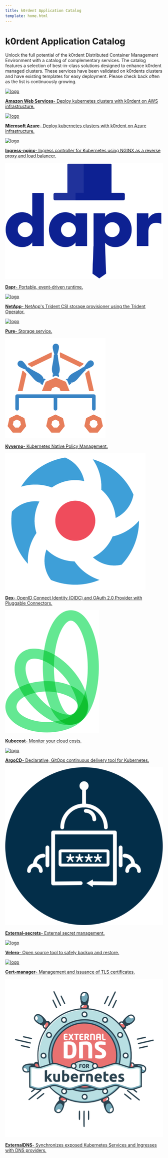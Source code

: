 ```yaml
---
title: k0rdent Application Catalog
template: home.html
---
```


# k0rdent Application Catalog
Unlock the full potential of the k0rdent Distributed Container Management Environment with a catalog of complementary services. The catalog features a selection of best-in-class solutions designed to enhance k0rdent managed clusters. These services have been validated on k0rdents clusters and have existing templates for easy deployment. Please check back often as the list is continuously growing.

<div class="grid cards">
    <a href="/infra/aws/aws/" class="card">
        <img src="https://upload.wikimedia.org/wikipedia/commons/9/93/Amazon_Web_Services_Logo.svg" alt="logo"/>
        <p>
            <b>Amazon Web Services</b><span>-</span> Deploy kubernetes clusters with k0rdent on AWS infrastructure.
        </p>
    </a>
    <a href="/infra/azure/azure/" class="card">
        <img src="https://upload.wikimedia.org/wikipedia/commons/thumb/f/fa/Microsoft_Azure.svg/1200px-Microsoft_Azure.svg.png" alt="logo"/>
        <p>
            <b>Microsoft Azure</b><span>-</span> Deploy kubernetes clusters with k0rdent on Azure infrastructure.
        </p>
    </a>
    <a href="/charts/ingress-nginx/ingress-nginx/" class="card">
        <img src="https://upload.wikimedia.org/wikipedia/commons/thumb/c/c5/Nginx_logo.svg/500px-Nginx_logo.svg.png" alt="logo"/>
        <p>
            <b>Ingress-nginx</b><span>-</span> Ingress controller for Kubernetes using NGINX as a reverse proxy and load balancer.
        </p>
    </a>
    <a href="/charts/dapr/dapr/" class="card">
        <img src="/charts/dapr/dapr-logo.svg" alt="logo"/>
        <p>
            <b>Dapr</b><span>-</span> Portable, event-driven runtime.
        </p>
    </a>
    <a href="/charts/netapp/netapp/" class="card">
        <img src="https://raw.githubusercontent.com/NetApp/trident/master/logo/trident.png" alt="logo"/>
        <p>
            <b>NetApp</b><span>-</span> NetApp's Trident CSI storage provisioner using the Trident Operator.
        </p>
    </a>
    <a href="/charts/pure/pure/" class="card">
        <img src="https://raw.githubusercontent.com/purestorage/helm-charts/master/pure-csi/pure-storage.png" alt="logo"/>
        <p>
            <b>Pure</b><span>-</span> Storage service.
        </p>
    </a>
    <a href="/charts/kyverno/kyverno/" class="card">
        <img src="https://github.com/kyverno/kyverno/raw/main/img/logo.png" alt="logo"/>
        <p>
            <b>Kyverno</b><span>-</span> Kubernetes Native Policy Management.
        </p>
    </a>
    <a href="/charts/dex/dex/" class="card">
        <img src="https://raw.githubusercontent.com/dexidp/website/9ac240c84d3e34766814cd9ece76710cf075ba23/static/favicons/favicon.png" alt="logo"/>
        <p>
            <b>Dex</b><span>-</span> OpenID Connect Identity (OIDC) and OAuth 2.0 Provider with Pluggable Connectors.
        </p>
    </a>
    <a href="/charts/kubecost/kubecost/" class="card">
        <img src="https://raw.githubusercontent.com/kubecost/.github/9602bea0c06773da66ba43cb9ce5e1eb2b797c32/kubecost_logo.png" alt="logo"/>
        <p>
            <b>Kubecost</b><span>-</span> Monitor your cloud costs.
        </p>
    </a>
    <a href="/charts/argo/argo/" class="card">
        <img src="https://argo-cd.readthedocs.io/en/stable/assets/logo.png" alt="logo"/>
        <p>
            <b>ArgoCD</b><span>-</span> Declarative, GitOps continuous delivery tool for Kubernetes.
        </p>
    </a>
    <a href="/charts/external-secrets/external-secrets/" class="card">
        <img src="https://raw.githubusercontent.com/external-secrets/external-secrets/main/assets/eso-logo-large.png" alt="logo"/>
        <p>
            <b>External-secrets</b><span>-</span> External secret management.
        </p>
    </a>
    <a href="/charts/velero/velero/" class="card">
        <img src="https://cdn-images-1.medium.com/max/1600/1*-9mb3AKnKdcL_QD3CMnthQ.png" alt="logo"/>
        <p>
            <b>Velero</b><span>-</span> Open source tool to safely backup and restore.
        </p>
    </a>
    <a href="/charts/cert-manager/cert-manager/" class="card">
        <img src="https://github.com/cert-manager/cert-manager/blob/master/logo/logo-small.png?raw=true" alt="logo"/>
        <p>
            <b>Cert-manager</b><span>-</span> Management and issuance of TLS certificates.
        </p>
    </a>
    <a href="/charts/external-dns/external-dns/" class="card">
        <img src="https://github.com/kubernetes-sigs/external-dns/raw/master/docs/img/external-dns.png" alt="logo"/>
        <p>
            <b>ExternalDNS</b><span>-</span> Synchronizes exposed Kubernetes Services and Ingresses with DNS providers.
        </p>
    </a>
</div>
